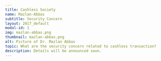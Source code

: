 ```yaml
---
title: Cashless Society
name: Mazlan-Abbas
subtitle: Security Concern
layout: 2017_default
modal-id: 1
img: mazlan-abbas.png
thumbnail: mazlan-abbas.png
alt: Picture of Dr. Mazlan Abbas
topic: What are the security concern related to cashless transaction?
description: Details will be announced soon.
---
```

